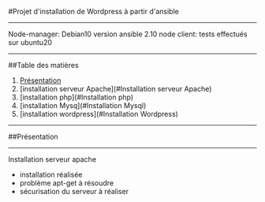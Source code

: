 #Projet d'installation de Wordpress à partir d'ansible
***
Node-manager: Debian10
version ansible 2.10
node client: tests effectués sur ubuntu20
***
##Table des matières
1. [Présentation](#Présentation)
2. [installation serveur Apache](#Installation serveur Apache)
3. [installation php](#Installation php)
4. [installation Mysq](#Installation Mysql)
5. [installation wordpress](#Installation Wordpress)
***
##Présentation
***




Installation serveur apache
*   installation réalisée
*   problème apt-get à résoudre
*   sécurisation du serveur à réaliser


